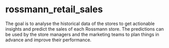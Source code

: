 # rossmann_retail_sales
The goal is to analyse the historical data of the stores to get actionable insights and predict the sales of each Rossmann store. The predictions can be used by the store managers and the marketing teams to plan things in advance and improve their performance.
